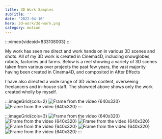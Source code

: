 ```yaml
---
title: 3D Work Samples
subTitle: ''
date: '2022-04-16'
hero: 3d-work/3d-work.png
category: motion
---
```


:::vimeo{videoid=833108003}
:::

My work has seen me direct and work hands on in various 3D scenes and shots. All of my 3D work is created in Cinema4D, including snowglobes, robots, factories and farms. Below is a reel showing a variety of 3D scenes taken from various over projects the past few years, the vast majority having been created in Cinema4D, and composited in After Effects

I have also directed a wide range of 3D video content, overseeing freelancers and in-house staff. The showreel above shows only the work created wholly by myself.

:::imageGrid{cols=2}
![Frame from the video {640x320}](/static/images/3d-work/vlcsnap-2023-07-16-13h17m55s184.png)
![Frame from the video {640x320}](/static/images/3d-work/vlcsnap-2023-07-16-13h17m42s155.png)
:::

:::imageGrid{cols=3}
![Frame from the video {640x320}](/static/images/3d-work/vlcsnap-2023-07-16-13h17m57s350.png)
![Frame from the video {640x320}](/static/images/3d-work/vlcsnap-2023-07-16-13h18m02s919.png)
![Frame from the video {640x320}](/static/images/3d-work/vlcsnap-2023-07-16-13h18m05s928.png)
![Frame from the video {640x320}](/static/images/3d-work/vlcsnap-2023-07-16-13h18m10s556.png)
![Frame from the video {640x320}](/static/images/3d-work/vlcsnap-2023-07-16-13h18m22s911.png)
![Frame from the video {640x320}](/static/images/3d-work/vlcsnap-2023-07-16-13h17m24s326.png)
:::

